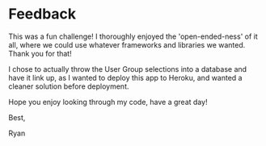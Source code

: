 # Feedback

This was a fun challenge!  I thoroughly enjoyed the 'open-ended-ness' of it all, where we could use whatever frameworks and libraries we wanted.  Thank you for that!

I chose to actually throw the User Group selections into a database and have it link up, as I wanted to deploy this app to Heroku, and wanted a cleaner solution before deployment.  

Hope you enjoy looking through my code, have a great day!  

Best,

Ryan